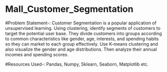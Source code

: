 # Mall_Customer_Segmentation

#Problem Statement-:
Customer Segmentation is a popular application of unsupervised learning. Using clustering, identify segments of customers to target the potential user base. They divide customers into groups according to common characteristics like gender, age, interests, and spending habits so they can market to each group effectively. Use K-means clustering and also visualize the gender and age distributions. Then analyze their annual incomes and spending scores.

#Resources Used-: Pandas, Numpy, Sklearn, Seaborn, Matplotlib etc.
